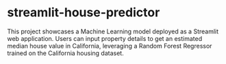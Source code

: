 # streamlit-house-predictor
This project showcases a Machine Learning model deployed as a Streamlit web application. Users can input property details to get an estimated median house value in California, leveraging a Random Forest Regressor trained on the California housing dataset.
